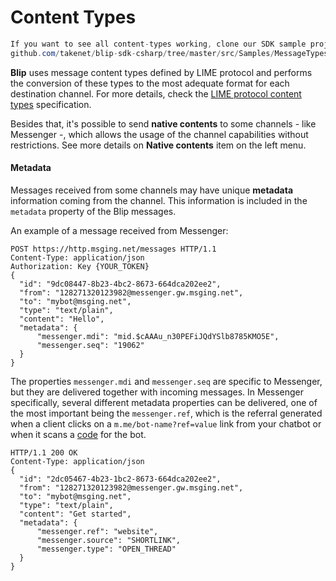 # Content Types

```csharp
If you want to see all content-types working, clone our SDK sample project:
github.com/takenet/blip-sdk-csharp/tree/master/src/Samples/MessageTypes
```

**Blip** uses message content types defined by LIME protocol and performs the conversion of these types to the most adequate format for each destination channel. For more details, check the [LIME protocol content types](http://limeprotocol.org/content-types.html) specification.

Besides that, it's possible to send **native contents** to some channels - like Messenger -, which allows the usage of the channel capabilities without restrictions. See more details on **Native contents** item on the left menu.

#### Metadata

Messages received from some channels may have unique **metadata** information coming from the channel. This information is included in the `metadata` property of the Blip messages.

An example of a message received from Messenger:

```http
POST https://http.msging.net/messages HTTP/1.1
Content-Type: application/json
Authorization: Key {YOUR_TOKEN}
{
  "id": "9dc08447-8b23-4bc2-8673-664dca202ee2",
  "from": "128271320123982@messenger.gw.msging.net",
  "to": "mybot@msging.net",
  "type": "text/plain",
  "content": "Hello",
  "metadata": {
      "messenger.mdi": "mid.$cAAAu_n30PEFiJQdYSlb8785KMO5E",
      "messenger.seq": "19062"
  }
}
```

The properties `messenger.mdi` and `messenger.seq` are specific to Messenger, but they are delivered together with incoming messages. In Messenger specifically, several different metadata properties can be delivered, one of the most important being the `messenger.ref`, which is the referral generated when a client clicks on a `m.me/bot-name?ref=value` link from your chatbot or when it scans a [code](https://developers.facebook.com/docs/messenger-platform/messenger-code) for the bot.

```http
HTTP/1.1 200 OK
Content-Type: application/json
{
  "id": "2dc05467-4b23-1bc2-8673-664dca202ee2",
  "from": "128271320123982@messenger.gw.msging.net",
  "to": "mybot@msging.net",
  "type": "text/plain",
  "content": "Get started",
  "metadata": {
      "messenger.ref": "website",
      "messenger.source": "SHORTLINK",
      "messenger.type": "OPEN_THREAD"
  }
}
```
